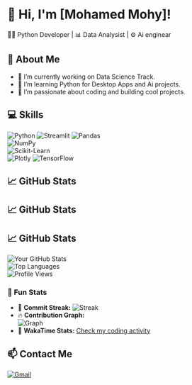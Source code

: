 # 👋 Hi, I'm [Mohamed Mohy]!
🧑‍💻 Python Developer | 📊 Data Analysist | ⚙️ Ai enginear

## 🌟 About Me
- 🤖 I’m currently working on Data Science Track.
- 🧠 I’m learning Python for Desktop Apps and Ai projects.
- 🚀 I’m passionate about coding and building cool projects.

## 💻 Skills
![Python](https://img.shields.io/badge/Python-3776AB?style=for-the-badge&logo=python&logoColor=white)
![Streamlit](https://img.shields.io/badge/Streamlit-FF4B4B?style=for-the-badge&logo=streamlit&logoColor=white)
![Pandas](https://img.shields.io/badge/Pandas-150458?style=for-the-badge&logo=pandas&logoColor=white)  
![NumPy](https://img.shields.io/badge/NumPy-013243?style=for-the-badge&logo=numpy&logoColor=white)  
![Scikit-Learn](https://img.shields.io/badge/Scikit--Learn-F7931E?style=for-the-badge&logo=scikit-learn&logoColor=white)  
![Plotly](https://img.shields.io/badge/Plotly-3F4F75?style=for-the-badge&logo=plotly&logoColor=white)
![TensorFlow](https://img.shields.io/badge/TensorFlow-FF6F00?style=for-the-badge&logo=tensorflow&logoColor=white)

## 📈 GitHub Stats
## 📈 GitHub Stats
## 📈 GitHub Stats
![Your GitHub Stats](https://github-readme-stats.vercel.app/api?username=MohamedMohy0&show_icons=true&theme=dark)  
![Top Languages](https://github-readme-stats.vercel.app/api/top-langs/?username=MohamedMohy0&layout=compact&theme=dark)  
![Profile Views](https://komarev.com/ghpvc/?username=MohamedMohy0&color=blue&style=flat)  


### 🎯 Fun Stats
- 🎯 **Commit Streak:** ![Streak](https://github-readme-streak-stats.herokuapp.com/?user=MohamedMohy0&theme=dark)  
- 🔥 **Contribution Graph:**  
![Graph](https://github-readme-activity-graph.cyclic.app/graph?username=MohamedMohy0&theme=github-dark)  
- 🚀 **WakaTime Stats:** [Check my coding activity](https://wakatime.com/@MohamedMohy0)  


## 📫 Contact Me
[![Gmail](https://img.shields.io/badge/Email-D14836?style=for-the-badge&logo=gmail&logoColor=white)](mailto:mohmmadmohy52@gmail.com)
